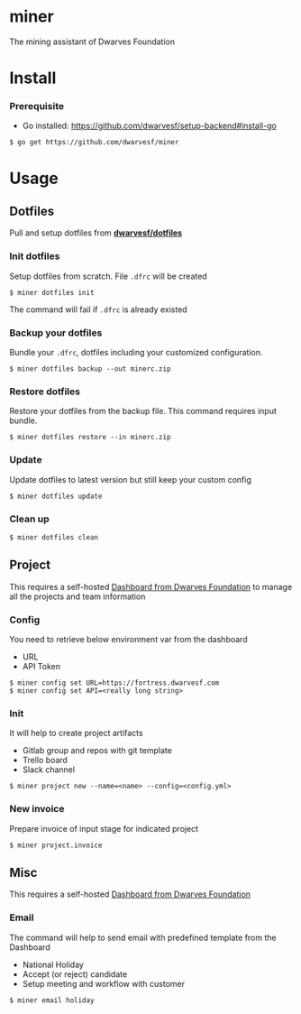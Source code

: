 # miner
The mining assistant of Dwarves Foundation

# Install

### Prerequisite

- Go installed: https://github.com/dwarvesf/setup-backend#install-go

```
$ go get https://github.com/dwarvesf/miner
```

# Usage

## Dotfiles

Pull and setup dotfiles from [**dwarvesf/dotfiles**](https://github.com/dwarvesf/dotfiles)

### Init dotfiles

Setup dotfiles from scratch. File `.dfrc` will be created 

```
$ miner dotfiles init
```

The command will fail if `.dfrc` is already existed

### Backup your dotfiles

Bundle your `.dfrc`, dotfiles including your customized configuration. 

```
$ miner dotfiles backup --out minerc.zip
```

### Restore dotfiles

Restore your dotfiles from the backup file. This command requires input bundle. 

```
$ miner dotfiles restore --in minerc.zip
```

### Update

Update dotfiles to latest version but still keep your custom config

```
$ miner dotfiles update
```

### Clean up

```
$ miner dotfiles clean
```

## Project

This requires a self-hosted [Dashboard from Dwarves Foundation](https://github.com/dwarvesf/fortress) to manage all the projects and team information

### Config

You need to retrieve below environment var from the dashboard

- URL
- API Token

```
$ miner config set URL=https://fortress.dwarvesf.com
$ miner config set API=<really long string>
```

### Init

It will help to create project artifacts

- Gitlab group and repos with git template
- Trello board
- Slack channel

```
$ miner project new --name=<name> --config=<config.yml>
```

### New invoice

Prepare invoice of input stage for indicated project

```
$ miner project.invoice 
```

## Misc

This requires a self-hosted [Dashboard from Dwarves Foundation](https://github.com/dwarvesf/fortress)

### Email

The command will help to send email with predefined template from the Dashboard

- National Holiday
- Accept (or reject) candidate
- Setup meeting and workflow with customer

```
$ miner email holiday
```